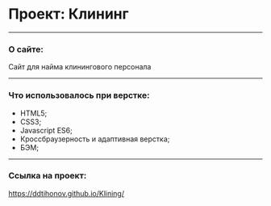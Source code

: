 # Проект: Клининг

___
### О сайте:
Сайт для найма клинингового персонала
___
### Что использовалось при верстке:
* HTML5;
* CSS3;
* Javascript ES6;
* Кроссбраузерность и адаптивная верстка;
* БЭМ;


___

### Ссылка на проект:

https://ddtihonov.github.io/Klining/